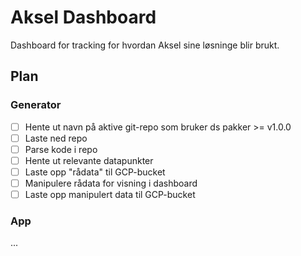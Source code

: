 # Aksel Dashboard

Dashboard for tracking for hvordan Aksel sine løsninge blir brukt.

## Plan

### Generator

- [ ] Hente ut navn på aktive git-repo som bruker ds pakker >= v1.0.0
- [ ] Laste ned repo
- [ ] Parse kode i repo
- [ ] Hente ut relevante datapunkter
- [ ] Laste opp "rådata" til GCP-bucket
- [ ] Manipulere rådata for visning i dashboard
- [ ] Laste opp manipulert data til GCP-bucket

### App

...
